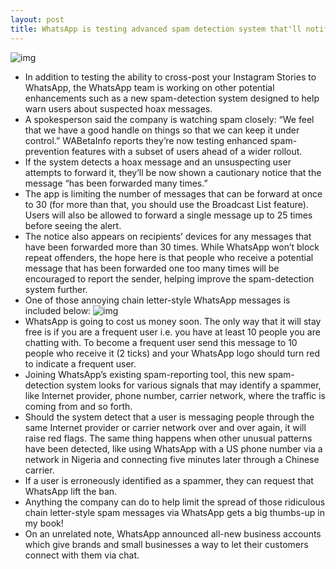 ```yaml
---
layout: post
title: WhatsApp is testing advanced spam detection system that'll notify you of hoax messages
---
```

![img](http://media.idownloadblog.com/wp-content/uploads/2017/09/WhatsApp.jpg)
* In addition to testing the ability to cross-post your Instagram Stories to WhatsApp, the WhatsApp team is working on other potential enhancements such as a new spam-detection system designed to help warn users about suspected hoax messages.
* A spokesperson said the company is watching spam closely: “We feel that we have a good handle on things so that we can keep it under control.” WABetaInfo reports they’re now testing enhanced spam-prevention features with a subset of users ahead of a wider rollout.
* If the system detects a hoax message and an unsuspecting user attempts to forward it, they’ll be now shown a cautionary notice that the message “has been forwarded many times.”
* The app is limiting the number of messages that can be forward at once to 30 (for more than that, you should use the Broadcast List feature). Users will also be allowed to forward a single message up to 25 times before seeing the alert.
* The notice also appears on recipients’ devices for any messages that have been forwarded more than 30 times. While WhatsApp won’t block repeat offenders, the hope here is that people who receive a potential message that has been forwarded one too many times will be encouraged to report the sender, helping improve the spam-detection system further.
* One of those annoying chain letter-style WhatsApp messages is included below:
![img](http://media.idownloadblog.com/wp-content/uploads/2018/01/WhatsApp-Forward-Alert-Limit-notification.jpg)
* WhatsApp is going to cost us money soon. The only way that it will stay free is if you are a frequent user i.e. you have at least 10 people you are chatting with. To become a frequent user send this message to 10 people who receive it (2 ticks) and your WhatsApp logo should turn red to indicate a frequent user.
* Joining WhatsApp’s existing spam-reporting tool, this new spam-detection system looks for various signals that may identify a spammer, like Internet provider, phone number, carrier network, where the traffic is coming from and so forth.
* Should the system detect that a user is messaging people through the same Internet provider or carrier network over and over again, it will raise red flags. The same thing happens when other unusual patterns have been detected, like using WhatsApp with a US phone number via a network in Nigeria and connecting five minutes later through a Chinese carrier.
* If a user is erroneously identified as a spammer, they can request that WhatsApp lift the ban.
* Anything the company can do to help limit the spread of those ridiculous chain letter-style spam messages via WhatsApp gets a big thumbs-up in my book!
* On an unrelated note, WhatsApp announced all-new business accounts which give brands and small businesses a way to let their customers connect with them via chat.


